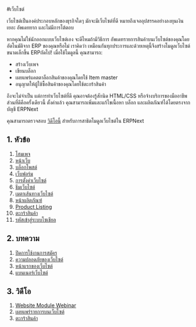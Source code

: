 <!-- add-breadcrumbs -->
#เว็บไซต์

เว็บไซต์เป็นองค์ประกอบหลักของธุรกิจใดๆ มักจะมีเว็บไซต์ที่ดี
หมายถึงเจออุปสรรคอย่างลงทุนเงินเยอะ อัพเดทยาก
และไม่มีการโต้ตอบ

หากคุณไม่ใช่นักออกแบบเว็บไซต์เอง จะดีไหมถ้ามีวิธีการ
อัพเดทรายการสินค้าบนเว็บไซต์ของคุณโดยอัตโนมัติจาก ERP ของคุณหรือไม่ เราคิดว่า
เหมือนกันทุกประการและด้วยเหตุนี้จึงสร้างโมดูลเว็บไซต์ขนาดเล็กขึ้น
ERPถัดไป! เมื่อใช้โมดูลนี้ คุณสามารถ:

- สร้างเว็บเพจ
- เขียนบล็อก
- เผยแพร่แคตตาล็อกสินค้าของคุณโดยใช้ Item master
- อนุญาตให้ผู้ใช้ซื้อสินค้าของคุณโดยใช้ตะกร้าสินค้า

ถึงจะไม่จำเป็น แต่การทำเว็บไซต์ที่ดี คุณอาจต้องรู้สักนิด
HTML/CSS หรือจ้างบริการของมืออาชีพ ส่วนที่ดีคือครั้งเดียวนี้
ตั้งค่าแล้ว คุณสามารถเพิ่มและแก้ไขเนื้อหา บล็อก และผลิตภัณฑ์ได้โดยตรงจาก
บัญชี ERPNext

คุณสามารถตรวจสอบ [วิดีโอนี้](https://www.youtube.com/watch?v=lyW6mfFBSNw)
สำหรับการสาธิตโมดูลเว็บไซต์ใน ERPNext

## 1. หัวข้อ

1. [โฮมเพจ](/docs/user/manual/th/website/homepage)
1. [หน้าเว็บ](/docs/user/manual/th/website/web-page)
1. [บล็อกโพสต์](/docs/user/manual/th/website/blog-post)
1. [เว็บฟอร์ม](/docs/user/manual/th/website/web-form)
1. [การตั้งค่าเว็บไซต์](/docs/user/manual/th/website/website-settings)
1. [ธีมเว็บไซต์](/docs/user/manual/th/website/website-theme)
1. [เมตาเส้นทางเว็บไซต์](/docs/user/manual/th/website/website-route-meta)
1. [หน้าผลิตภัณฑ์](/docs/user/manual/th/website/product-page)
1. [Product Listing](/docs/user/manual/th/website/product-listing)
1. [ตะกร้าสินค้า](/docs/user/manual/th/website/shopping-cart)
1. [รหัสเข้าสู่ระบบโซเชียล](/docs/user/manual/th/website/social-login-keys)

## 2. บทความ

1. [ปิดการใช้งานการสมัคร](/docs/user/manual/th/website/articles/disable-signup)
1. [ความปลอดภัยของเว็บไซต์](/docs/user/manual/th/website/articles/website-security)
1. [หน้าแรกของเว็บไซต์](/docs/user/manual/th/website/articles/website-home-page)
1. [แบนเนอร์เว็บไซต์](/docs/user/manual/th/website/articles/website-banner)

## 3. วิดีโอ
1. [Website Module Webinar](https://www.youtube.com/watch?v=lyW6mfFBSNw)
1. [เผยแพร่รายการบนเว็บไซต์](/docs/user/videos/learn/publish-items-on-website)
1. [ตะกร้าสินค้า](/docs/user/videos/learn/shopping-cart)
